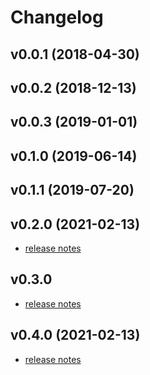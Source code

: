 # Changelog

## v0.0.1 (2018-04-30)

## v0.0.2 (2018-12-13)

## v0.0.3 (2019-01-01)

## v0.1.0 (2019-06-14)

## v0.1.1 (2019-07-20)

## v0.2.0 (2021-02-13)

- [release notes](_docs/changelogs/CHANGELOG.v0.2.0.md) 

## v0.3.0

- [release notes](_docs/changelogs/CHANGELOG.v0.3.0.md)

## v0.4.0 (2021-02-13)

- [release notes](_docs/changelogs/CHANGELOG.v0.4.0.md)
